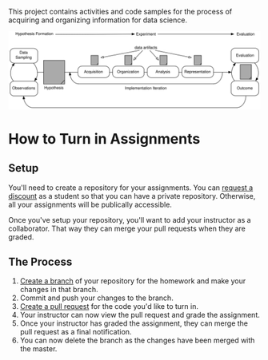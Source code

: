 This project contains activities and code samples for the process of acquiring and organizing information for data science.

![Data Science Process](data-science.svg)

# How to Turn in Assignments #

## Setup ##

You'll need to create a repository for your assignments.  You can [request a discount](https://education.github.com/discount_requests/new) as a 
student so that you can have a private repository.  Otherwise, all your assignments will
be publically accessible.

Once you've setup your repository, you'll want to add your instructor as a collaborator.  That way they can merge your 
pull requests when they are graded.

## The Process ##

 1. [Create a branch](https://help.github.com/articles/creating-and-deleting-branches-within-your-repository/) of your repository for the homework and make your changes in that branch.
 2. Commit and push your changes to the branch.
 3. [Create a pull request](https://help.github.com/articles/creating-a-pull-request/) for the code you'd like to turn in.
 4. Your instructor can now view the pull request and grade the assignment.
 5. Once your instructor has graded the assignment, they can merge the pull request as a final notification.
 6. You can now delete the branch as the changes have been merged with the master.
